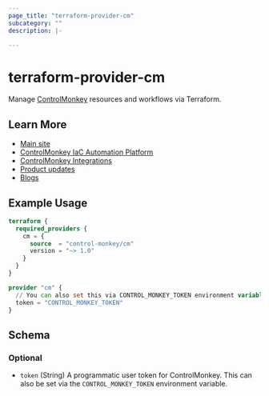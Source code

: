 ```yaml
---
page_title: "terraform-provider-cm"
subcategory: ""
description: |-

---
```


# terraform-provider-cm

Manage [ControlMonkey](https://controlmonkey.io/) resources and workflows via Terraform.

## Learn More

- [Main site](https://controlmonkey.io/)
- [ControlMonkey IaC Automation Platform](https://controlmonkey.io/iac-automation-platform/)
- [ControlMonkey Integrations](https://controlmonkey.io/integrations/)
- [Product updates](https://controlmonkey.io/product-news/)
- [Blogs](https://controlmonkey.io/blog/)

## Example Usage

```terraform
terraform {
  required_providers {
    cm = {
      source  = "control-monkey/cm"
      version = "~> 1.0"
    }
  }
}

provider "cm" {
  // You can also set this via CONTROL_MONKEY_TOKEN environment variable.
  token = "CONTROL_MONKEY_TOKEN"
}
```

<!-- schema generated by tfplugindocs -->
## Schema

### Optional

- `token` (String) A programmatic user token for ControlMonkey. This can also be set via the `CONTROL_MONKEY_TOKEN` environment variable.
